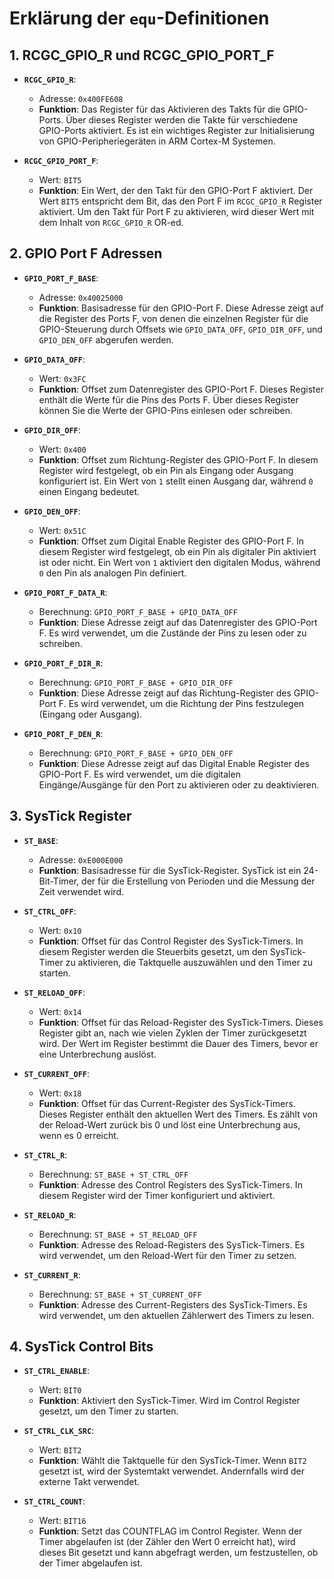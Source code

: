 # Erklärung der `equ`-Definitionen

## 1. **RCGC_GPIO_R und RCGC_GPIO_PORT_F**

- **`RCGC_GPIO_R`**:
  - Adresse: `0x400FE608`
  - **Funktion**: Das Register für das Aktivieren des Takts für die GPIO-Ports. Über dieses Register werden die Takte für verschiedene GPIO-Ports aktiviert. Es ist ein wichtiges Register zur Initialisierung von GPIO-Peripheriegeräten in ARM Cortex-M Systemen.

- **`RCGC_GPIO_PORT_F`**:
  - Wert: `BIT5`
  - **Funktion**: Ein Wert, der den Takt für den GPIO-Port F aktiviert. Der Wert `BIT5` entspricht dem Bit, das den Port F im `RCGC_GPIO_R` Register aktiviert. Um den Takt für Port F zu aktivieren, wird dieser Wert mit dem Inhalt von `RCGC_GPIO_R` OR-ed.

## 2. **GPIO Port F Adressen**

- **`GPIO_PORT_F_BASE`**:
  - Adresse: `0x40025000`
  - **Funktion**: Basisadresse für den GPIO-Port F. Diese Adresse zeigt auf die Register des Ports F, von denen die einzelnen Register für die GPIO-Steuerung durch Offsets wie `GPIO_DATA_OFF`, `GPIO_DIR_OFF`, und `GPIO_DEN_OFF` abgerufen werden.

- **`GPIO_DATA_OFF`**:
  - Wert: `0x3FC`
  - **Funktion**: Offset zum Datenregister des GPIO-Port F. Dieses Register enthält die Werte für die Pins des Ports F. Über dieses Register können Sie die Werte der GPIO-Pins einlesen oder schreiben.

- **`GPIO_DIR_OFF`**:
  - Wert: `0x400`
  - **Funktion**: Offset zum Richtung-Register des GPIO-Port F. In diesem Register wird festgelegt, ob ein Pin als Eingang oder Ausgang konfiguriert ist. Ein Wert von `1` stellt einen Ausgang dar, während `0` einen Eingang bedeutet.

- **`GPIO_DEN_OFF`**:
  - Wert: `0x51C`
  - **Funktion**: Offset zum Digital Enable Register des GPIO-Port F. In diesem Register wird festgelegt, ob ein Pin als digitaler Pin aktiviert ist oder nicht. Ein Wert von `1` aktiviert den digitalen Modus, während `0` den Pin als analogen Pin definiert.

- **`GPIO_PORT_F_DATA_R`**:
  - Berechnung: `GPIO_PORT_F_BASE + GPIO_DATA_OFF`
  - **Funktion**: Diese Adresse zeigt auf das Datenregister des GPIO-Port F. Es wird verwendet, um die Zustände der Pins zu lesen oder zu schreiben.

- **`GPIO_PORT_F_DIR_R`**:
  - Berechnung: `GPIO_PORT_F_BASE + GPIO_DIR_OFF`
  - **Funktion**: Diese Adresse zeigt auf das Richtung-Register des GPIO-Port F. Es wird verwendet, um die Richtung der Pins festzulegen (Eingang oder Ausgang).

- **`GPIO_PORT_F_DEN_R`**:
  - Berechnung: `GPIO_PORT_F_BASE + GPIO_DEN_OFF`
  - **Funktion**: Diese Adresse zeigt auf das Digital Enable Register des GPIO-Port F. Es wird verwendet, um die digitalen Eingänge/Ausgänge für den Port zu aktivieren oder zu deaktivieren.

## 3. **SysTick Register**

- **`ST_BASE`**:
  - Adresse: `0xE000E000`
  - **Funktion**: Basisadresse für die SysTick-Register. SysTick ist ein 24-Bit-Timer, der für die Erstellung von Perioden und die Messung der Zeit verwendet wird.

- **`ST_CTRL_OFF`**:
  - Wert: `0x10`
  - **Funktion**: Offset für das Control Register des SysTick-Timers. In diesem Register werden die Steuerbits gesetzt, um den SysTick-Timer zu aktivieren, die Taktquelle auszuwählen und den Timer zu starten.

- **`ST_RELOAD_OFF`**:
  - Wert: `0x14`
  - **Funktion**: Offset für das Reload-Register des SysTick-Timers. Dieses Register gibt an, nach wie vielen Zyklen der Timer zurückgesetzt wird. Der Wert im Register bestimmt die Dauer des Timers, bevor er eine Unterbrechung auslöst.

- **`ST_CURRENT_OFF`**:
  - Wert: `0x18`
  - **Funktion**: Offset für das Current-Register des SysTick-Timers. Dieses Register enthält den aktuellen Wert des Timers. Es zählt von der Reload-Wert zurück bis 0 und löst eine Unterbrechung aus, wenn es 0 erreicht.

- **`ST_CTRL_R`**:
  - Berechnung: `ST_BASE + ST_CTRL_OFF`
  - **Funktion**: Adresse des Control Registers des SysTick-Timers. In diesem Register wird der Timer konfiguriert und aktiviert.

- **`ST_RELOAD_R`**:
  - Berechnung: `ST_BASE + ST_RELOAD_OFF`
  - **Funktion**: Adresse des Reload-Registers des SysTick-Timers. Es wird verwendet, um den Reload-Wert für den Timer zu setzen.

- **`ST_CURRENT_R`**:
  - Berechnung: `ST_BASE + ST_CURRENT_OFF`
  - **Funktion**: Adresse des Current-Registers des SysTick-Timers. Es wird verwendet, um den aktuellen Zählerwert des Timers zu lesen.

## 4. **SysTick Control Bits**

- **`ST_CTRL_ENABLE`**:
  - Wert: `BIT0`
  - **Funktion**: Aktiviert den SysTick-Timer. Wird im Control Register gesetzt, um den Timer zu starten.

- **`ST_CTRL_CLK_SRC`**:
  - Wert: `BIT2`
  - **Funktion**: Wählt die Taktquelle für den SysTick-Timer. Wenn `BIT2` gesetzt ist, wird der Systemtakt verwendet. Andernfalls wird der externe Takt verwendet.

- **`ST_CTRL_COUNT`**:
  - Wert: `BIT16`
  - **Funktion**: Setzt das COUNTFLAG im Control Register. Wenn der Timer abgelaufen ist (der Zähler den Wert 0 erreicht hat), wird dieses Bit gesetzt und kann abgefragt werden, um festzustellen, ob der Timer abgelaufen ist.
